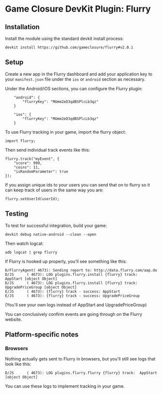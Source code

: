 # Game Closure DevKit Plugin: Flurry

## Installation
Install the module using the standard devkit install process:

~~~
devkit install https://github.com/gameclosure/flurry#v2.0.1
~~~

## Setup

Create a new app in the Flurry dashboard and add your application key to your
`manifest.json` file under the `ios` or `android` section as necessary.

Under the Android/iOS sections, you can configure the Flurry plugin:

~~~
    "android": {
        "flurryKey": "MUmm2eD3qdBSPlcLb3qz"
    }
~~~

~~~
    "ios": {
        "flurryKey": "MUmm2eD3qdBSPlcLb3qz"
    }
~~~

To use Flurry tracking in your game, import the flurry object:

~~~
import flurry;
~~~

Then send individual track events like this:

~~~
flurry.track("myEvent", {
    "score": 999,
    "coins": 11,
    "isRandomParameter": true
});
~~~


If you assign unique ids to your users you can send that on to flurry
so it can keep track of users in the same way you are:

~~~
flurry.setUserId(userId);
~~~


## Testing

To test for successful integration, build your game:

~~~
devkit debug native-android --clean --open
~~~

Then watch logcat:

~~~
adb logcat | grep flurry
~~~

If Flurry is hooked up properly, you'll see something like this:

~~~
D/FlurryAgent( 4673): Sending report to: http://data.flurry.com/aap.do
D/JS      ( 4673): LOG plugins.flurry.install {flurry} track:  AppStart [object Object]
D/JS      ( 4673): LOG plugins.flurry.install {flurry} track:  UpgradePriceGroup [object Object]
E/JS      ( 4673): {flurry} track - success: AppStart 
E/JS      ( 4673): {flurry} track - success: UpgradePriceGroup
~~~

(You'll see your own logs instead of AppStart and UpgradePriceGroup)

You can conclusively confirm events are going through on the Flurry website.

## Platform-specific notes

### Browsers

Nothing actually gets sent to Flurry in browsers, but you'll still see logs that look like this:

~~~
D/JS      ( 4673): LOG plugins.flurry.flurry {flurry} track:  AppStart [object Object]
~~~

You can use these logs to implement tracking in your game.
